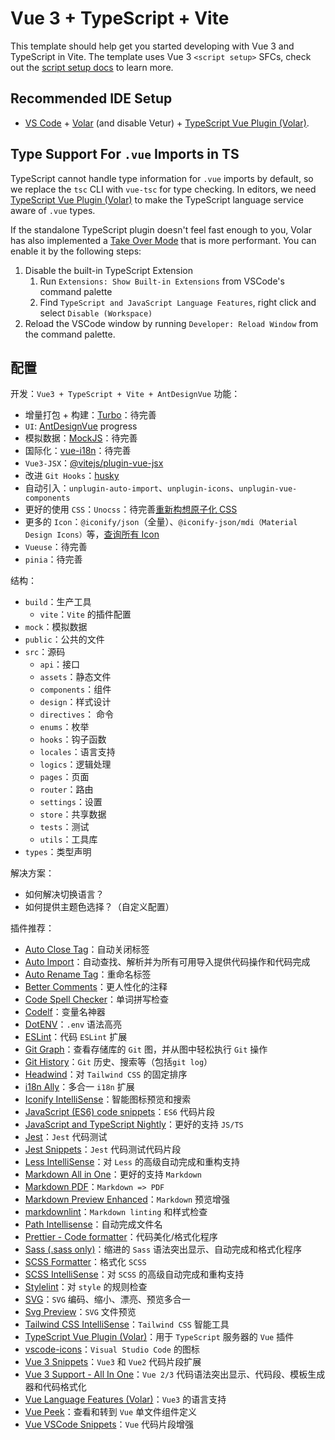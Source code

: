 # Vue 3 + TypeScript + Vite

This template should help get you started developing with Vue 3 and TypeScript in Vite. The template uses Vue 3 `<script setup>` SFCs, check out the [script setup docs](https://v3.vuejs.org/api/sfc-script-setup.html#sfc-script-setup) to learn more.

## Recommended IDE Setup

- [VS Code](https://code.visualstudio.com/) + [Volar](https://marketplace.visualstudio.com/items?itemName=Vue.volar) (and disable Vetur) + [TypeScript Vue Plugin (Volar)](https://marketplace.visualstudio.com/items?itemName=Vue.vscode-typescript-vue-plugin).

## Type Support For `.vue` Imports in TS

TypeScript cannot handle type information for `.vue` imports by default, so we replace the `tsc` CLI with `vue-tsc` for type checking. In editors, we need [TypeScript Vue Plugin (Volar)](https://marketplace.visualstudio.com/items?itemName=Vue.vscode-typescript-vue-plugin) to make the TypeScript language service aware of `.vue` types.

If the standalone TypeScript plugin doesn't feel fast enough to you, Volar has also implemented a [Take Over Mode](https://github.com/johnsoncodehk/volar/discussions/471#discussioncomment-1361669) that is more performant. You can enable it by the following steps:

1. Disable the built-in TypeScript Extension
   1. Run `Extensions: Show Built-in Extensions` from VSCode's command palette
   2. Find `TypeScript and JavaScript Language Features`, right click and select `Disable (Workspace)`
2. Reload the VSCode window by running `Developer: Reload Window` from the command palette.

## 配置

开发：`Vue3 + TypeScript + Vite + AntDesignVue`
功能：

- 增量打包 + 构建：[Turbo](https://github.com/vercel/turbo)：待完善
- `UI`: [AntDesignVue](https://next.antdv.com/components/overview-cn) progress
- 模拟数据：[MockJS](http://mockjs.com/)：待完善
- 国际化：[vue-i18n](https://github.com/kazupon/vue-i18n)：待完善
- `Vue3-JSX`：[@vitejs/plugin-vue-jsx](https://github.com/vitejs/vite-plugin-vue/tree/main/packages/plugin-vue-jsx)
- 改进 `Git Hooks`：[husky](https://github.com/typicode/husky)
- 自动引入：`unplugin-auto-import`、`unplugin-icons`、`unplugin-vue-components`
- 更好的使用 `CSS`：`Unocss`：待完善[重新构想原子化 CSS](https://antfu.me/posts/reimagine-atomic-css-zh)
- 更多的 `Icon`：`@iconify/json`（全量）、`@iconify-json/mdi（Material Design Icons）`等，[查询所有 Icon](https://icones.js.org/)
- `Vueuse`：待完善
- `pinia`：待完善

结构：

- `build`：生产工具
  - `vite`：`Vite` 的插件配置
- `mock`：模拟数据
- `public`：公共的文件
- `src`：源码
  - `api`：接口
  - `assets`：静态文件
  - `components`：组件
  - `design`：样式设计
  - `directives`： 命令
  - `enums`：枚举
  - `hooks`：钩子函数
  - `locales`：语言支持
  - `logics`：逻辑处理
  - `pages`：页面
  - `router`：路由
  - `settings`：设置
  - `store`：共享数据
  - `tests`：测试
  - `utils`：工具库
- `types`：类型声明

解决方案：

- 如何解决切换语言？
- 如何提供主题色选择？（自定义配置）

插件推荐：

- [Auto Close Tag](https://marketplace.visualstudio.com/items?itemName=formulahendry.auto-close-tag)：自动关闭标签
- [Auto Import](https://marketplace.visualstudio.com/items?itemName=steoates.autoimport)：自动查找、解析并为所有可用导入提供代码操作和代码完成
- [Auto Rename Tag](https://marketplace.visualstudio.com/items?itemName=formulahendry.auto-rename-tag)：重命名标签
- [Better Comments](https://marketplace.visualstudio.com/items?itemName=aaron-bond.better-comments)：更人性化的注释
- [Code Spell Checker](https://marketplace.visualstudio.com/items?itemName=streetsidesoftware.code-spell-checker)：单词拼写检查
- [Codelf](https://marketplace.visualstudio.com/items?itemName=unbug.codelf)：变量名神器
- [DotENV](https://marketplace.visualstudio.com/items?itemName=mikestead.dotenv)：`.env` 语法高亮
- [ESLint](https://marketplace.visualstudio.com/items?itemName=dbaeumer.vscode-eslint)：代码 `ESLint` 扩展
- [Git Graph](https://marketplace.visualstudio.com/items?itemName=mhutchie.git-graph)：查看存储库的 `Git` 图，并从图中轻松执行 `Git` 操作
- [Git History](https://marketplace.visualstudio.com/items?itemName=donjayamanne.githistory)：`Git` 历史、搜索等（包括`git log`）
- [Headwind](https://marketplace.visualstudio.com/items?itemName=heybourn.headwind)：对 `Tailwind CSS` 的固定排序
- [i18n Ally](https://marketplace.visualstudio.com/items?itemName=Lokalise.i18n-ally)：多合一 `i18n` 扩展
- [Iconify IntelliSense](https://marketplace.visualstudio.com/items?itemName=antfu.iconify)：智能图标预览和搜索
- [JavaScript (ES6) code snippets](https://marketplace.visualstudio.com/items?itemName=xabikos.JavaScriptSnippets)：`ES6` 代码片段
- [JavaScript and TypeScript Nightly](https://marketplace.visualstudio.com/items?itemName=ms-vscode.vscode-typescript-next)：更好的支持 `JS/TS`
- [Jest](https://marketplace.visualstudio.com/items?itemName=Orta.vscode-jest)：`Jest` 代码测试
- [Jest Snippets](https://marketplace.visualstudio.com/items?itemName=andys8.jest-snippets)：`Jest` 代码测试代码片段
- [Less IntelliSense](https://marketplace.visualstudio.com/items?itemName=mrmlnc.vscode-less)：对 `Less` 的高级自动完成和重构支持
- [Markdown All in One](https://marketplace.visualstudio.com/items?itemName=yzhang.markdown-all-in-one)：更好的支持 `Markdown`
- [Markdown PDF](https://marketplace.visualstudio.com/items?itemName=yzane.markdown-pdf)：`Markdown => PDF`
- [Markdown Preview Enhanced](https://marketplace.visualstudio.com/items?itemName=shd101wyy.markdown-preview-enhanced)：`Markdown` 预览增强
- [markdownlint](https://marketplace.visualstudio.com/items?itemName=DavidAnson.vscode-markdownlint)：`Markdown linting` 和样式检查
- [Path Intellisense](https://marketplace.visualstudio.com/items?itemName=christian-kohler.path-intellisense)：自动完成文件名
- [Prettier - Code formatter](https://marketplace.visualstudio.com/items?itemName=esbenp.prettier-vscode)：代码美化/格式化程序
- [Sass (.sass only)](https://marketplace.visualstudio.com/items?itemName=Syler.sass-indented)：缩进的 `Sass` 语法突出显示、自动完成和格式化程序
- [SCSS Formatter](https://marketplace.visualstudio.com/items?itemName=sibiraj-s.vscode-scss-formatter)：格式化 `SCSS`
- [SCSS IntelliSense](https://marketplace.visualstudio.com/items?itemName=mrmlnc.vscode-scss)：对 `SCSS` 的高级自动完成和重构支持
- [Stylelint](https://marketplace.visualstudio.com/items?itemName=stylelint.vscode-stylelint)：对 `style` 的规则检查
- [SVG](https://marketplace.visualstudio.com/items?itemName=jock.svg)：`SVG` 编码、缩小、漂亮、预览多合一
- [Svg Preview](https://marketplace.visualstudio.com/items?itemName=SimonSiefke.svg-preview)：`SVG` 文件预览
- [Tailwind CSS IntelliSense](https://marketplace.visualstudio.com/items?itemName=bradlc.vscode-tailwindcss)：`Tailwind CSS` 智能工具
- [TypeScript Vue Plugin (Volar)](https://marketplace.visualstudio.com/items?itemName=Vue.vscode-typescript-vue-plugin)：用于 `TypeScript` 服务器的 `Vue` 插件
- [vscode-icons](https://marketplace.visualstudio.com/items?itemName=vscode-icons-team.vscode-icons)：`Visual Studio Code` 的图标
- [Vue 3 Snippets](https://marketplace.visualstudio.com/items?itemName=hollowtree.vue-snippets)：`Vue3` 和 `Vue2` 代码片段扩展
- [Vue 3 Support - All In One](https://marketplace.visualstudio.com/items?itemName=Wscats.vue)：`Vue 2/3` 代码语法突出显示、代码段、模板生成器和代码格式化
- [Vue Language Features (Volar)](https://marketplace.visualstudio.com/items?itemName=Vue.volar)：`Vue3` 的语言支持
- [Vue Peek](https://marketplace.visualstudio.com/items?itemName=dariofuzinato.vue-peek)：查看和转到 `Vue` 单文件组件定义
- [Vue VSCode Snippets](https://marketplace.visualstudio.com/items?itemName=sdras.vue-vscode-snippets)：`Vue` 代码片段增强
